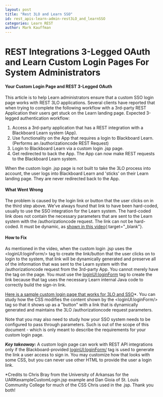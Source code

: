 ```yaml
---
layout: post
title: "Rest 3LO and Learn SSO"
id: rest_apis-learn-admin-rest3LO_and_learnSSO
categories: Learn REST
author: Mark Kauffman
---
```


# REST Integrations 3-Legged OAuth and Learn Custom Login Pages For System Administrators

#### Your Custom Login Page and REST 3-Legged OAuth

This article is to help Learn administrators ensure that a custom SSO login page works with REST 3LO applications. Several clients have reported that when trying to complete the following workflow with a 3rd-party REST Application their users get stuck on the Learn landing page. Expected 3-legged authentication workflow:

1. Access a 3rd-party application that has a REST integration with a Blackboard Learn system (App).
2. Use functionality on the App that requires a login to Blackboard Learn. (Performs an /authorizationcode REST Request)
3. Login to Blackboard Learn via a custom login .jsp page.
4. Get redirected to back the App. The App can now make REST requests to the Blackboard Learn system.

When the custom login .jsp page is not built to take the 3LO process into account, the user logs into Blackboard Learn and 'sticks' on their Learn landing page. They are never redirected back to the App.

#### What Went Wrong

The problem is caused by the login link or button that the user clicks on in the third step above. We've always found that link to have been hard-coded, usually to use the SSO integration for the Learn system. The hard-coded link does not contain the necessary parameters that are sent to the Learn system with the /authorizationcode request. The link can not be hard-coded. It must be dynamic, as [shown in this video](https://youtu.be/mM4XSkWzd7A){:target="\_blank"}.

#### How to Fix

As mentioned in the video, when the custom login .jsp uses the \<loginUI:loginForm/\> tag to create the link/button that the user clicks on to login to the system, that link will be dynamically generated and preserve all of the information that was sent to the Learn system with the /authorizationcode request from the 3rd-party App. You cannot merely have the tag on the page. You must use the <loginUI:loginForm> tag to create the link because that tag uses the necessary Learn internal Java code to correctly build the sign-in link.

[Here is a sample custom login page that works for 3LO and SSO](/assets/files/UARKexampleCustomLogin.jsp)\*. You can study how the CSS modifies the content shown by the \<loginUI:loginForm/\> tag so that it shows up as a "button" with a link that is dynamically generated and maintains the 3LO /authorizationcode request parameters.

Note that you may also need to study how your SSO system needs to be configured to pass through parameters. Such is out of the scope of this document - which is only meant to describe the requirements for your custom login page.

_**Key takeaway:**_ A custom login page can work with REST API integrations only if the Blackboard-provided <loginUI:loginForm/> tag is used to generate the link a user access to sign in. You may customize how that looks with some CSS, but you can never use other HTML to provide the user a login link.

\*Credits to Chris Bray from the University of Arkansas for the UARKexampleCustomLogin.jsp example and Dan Gioia of St. Louis Community College for much of the CSS Chris used in the .jsp. Thank you both!
